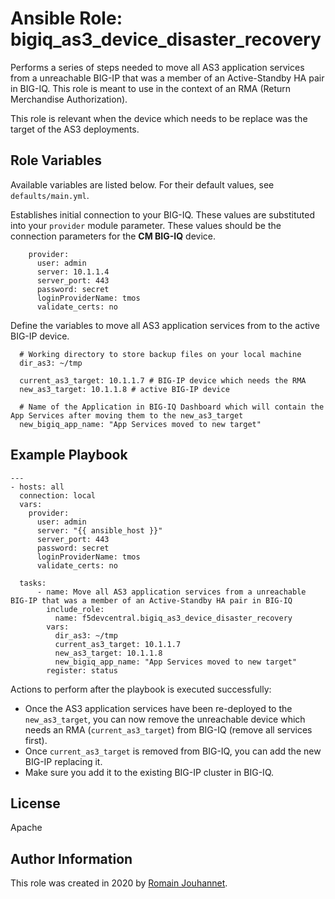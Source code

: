 # Ansible Role: bigiq_as3_device_disaster_recovery

Performs a series of steps needed to move all AS3 application services from a unreachable BIG-IP that was a member of an Active-Standby HA pair in BIG-IQ.
This role is meant to use in the context of an RMA (Return Merchandise Authorization). 

This role is relevant when the device which needs to be replace was the target of the AS3 deployments. 

## Role Variables

Available variables are listed below. For their default values, see `defaults/main.yml`.

Establishes initial connection to your BIG-IQ. These values are substituted into
your ``provider`` module parameter. These values should be the connection parameters
for the **CM BIG-IQ** device.

        provider:
          user: admin
          server: 10.1.1.4
          server_port: 443
          password: secret
          loginProviderName: tmos
          validate_certs: no

Define the variables to move all AS3 application services from to the active BIG-IP device.

      # Working directory to store backup files on your local machine
      dir_as3: ~/tmp

      current_as3_target: 10.1.1.7 # BIG-IP device which needs the RMA
      new_as3_target: 10.1.1.8 # active BIG-IP device

      # Name of the Application in BIG-IQ Dashboard which will contain the App Services after moving them to the new_as3_target
      new_bigiq_app_name: "App Services moved to new target"

## Example Playbook

    ---
    - hosts: all
      connection: local
      vars:
        provider:
          user: admin
          server: "{{ ansible_host }}"
          server_port: 443
          password: secret
          loginProviderName: tmos
          validate_certs: no

      tasks:
          - name: Move all AS3 application services from a unreachable BIG-IP that was a member of an Active-Standby HA pair in BIG-IQ
            include_role:
              name: f5devcentral.bigiq_as3_device_disaster_recovery
            vars:
              dir_as3: ~/tmp
              current_as3_target: 10.1.1.7
              new_as3_target: 10.1.1.8
              new_bigiq_app_name: "App Services moved to new target"
            register: status

Actions to perform after the playbook is executed successfully:
- Once the AS3 application services have been re-deployed to the ``new_as3_target``, you can now remove the unreachable 
device which needs an RMA (``current_as3_target``) from BIG-IQ (remove all services first).
- Once ``current_as3_target`` is removed from BIG-IQ, you can add the new BIG-IP replacing it.
- Make sure you add it to the existing BIG-IP cluster in BIG-IQ.

## License

Apache

## Author Information

This role was created in 2020 by [Romain Jouhannet](https://github.com/rjouhann).

[1]: https://galaxy.ansible.com/f5devcentral/bigiq_pinning_deploy_objects

